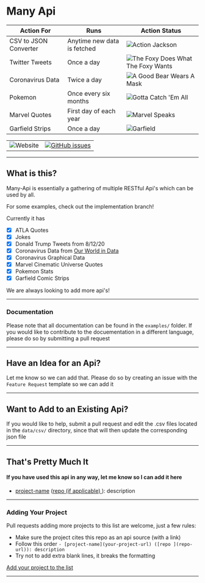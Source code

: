 # Many Api

| Action For | Runs | Action Status |
| --- | --- | --- |
| CSV to JSON Converter | Anytime new data is fetched | ![Action Jackson](https://github.com/Maanuj-Vora/Many-Api/workflows/Action%20Jackson/badge.svg) |
| Twitter Tweets | Once a day | ![The Foxy Does What The Foxy Wants](https://github.com/Maanuj-Vora/Many-Api/workflows/The%20Foxy%20Does%20What%20The%20Foxy%20Wants/badge.svg) |
| Coronavirus Data | Twice a day | ![A Good Bear Wears A Mask](https://github.com/Maanuj-Vora/Many-Api/workflows/A%20Good%20Bear%20Wears%20A%20Mask/badge.svg) |
| Pokemon | Once every six months | ![Gotta Catch 'Em All](https://github.com/Maanuj-Vora/Many-Api/workflows/Gotta%20Catch%20'Em%20All/badge.svg) |
| Marvel Quotes | First day of each year | ![Marvel Speaks](https://github.com/Maanuj-Vora/Many-Api/workflows/Marvel%20Speaks/badge.svg) |
| Garfield Strips | Once a day | ![Garfield](https://github.com/Maanuj-Vora/Many-Api/workflows/Garfield/badge.svg) |


| | |
| --- | --- |
| ![Website](https://img.shields.io/website?down_color=red&down_message=Api%20Is%20Offline&style=for-the-badge&up_message=Api%20Is%20Online&url=https%3A%2F%2Fmany-api.vercel.app%2F) | [![GitHub issues](https://img.shields.io/github/issues/Maanuj-Vora/Many-Api?style=for-the-badge)](https://github.com/Maanuj-Vora/Many-Api/issues) |

---

## What is this?

Many-Api is essentially a gathering of multiple RESTful Api's which can be used by all.

For some examples, check out the implementation branch!

Currently it has

* [x] ATLA Quotes
* [x] Jokes
* [x] Donald Trump Tweets from 8/12/20
* [x] Coronavirus Data from [Our World in Data](https://ourworldindata.org/coronavirus)
* [x] Coronavirus Graphical Data
* [x] Marvel Cinematic Universe Quotes
* [x] Pokemon Stats
* [x] Garfield Comic Strips

We are always looking to add more api's!

---

### Documentation

Please note that all documentation can be found in the `examples/` folder. If you would like to contribute to the docuementation in a different language, please do so by submitting a pull request

---

## Have an Idea for an Api?

Let me know so we can add that. Please do so by creating an issue with the `Feature Request` template so we can add it

---

## Want to Add to an Existing Api?

If you would like to help, submit a pull request and edit the .csv files located in the `data/csv/` directory, since that will then update the corresponding json file

---

## That's Pretty Much It

#### If you have used this api in any way, let me know so I can add it here

* [project-name](your-project-url) ([repo (if applicable) ](repo-url)): description

---

### Adding Your Project

Pull requests adding more projects to this list are welcome, just a few rules:

* Make sure the project cites this repo as an api source (with a link) 
* Follow this order `- [project-name](your-project-url) ([repo ](repo-url)): description`
* Try not to add extra blank lines, it breaks the formatting

 [Add your project to the list](https://github.com/Maanuj-Vora/Many-Api/edit/master/README.md)

---
